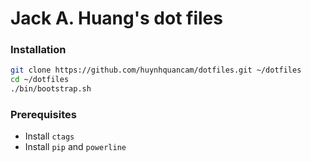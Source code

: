 Jack A. Huang's dot files
========

### Installation

```sh
git clone https://github.com/huynhquancam/dotfiles.git ~/dotfiles
cd ~/dotfiles
./bin/bootstrap.sh
```

### Prerequisites

* Install `ctags`
* Install `pip` and `powerline`
